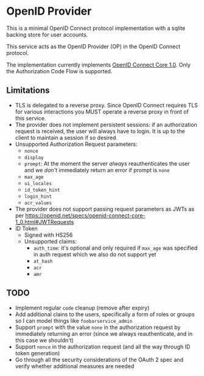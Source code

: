 # OpenID Provider

This is a minimal OpenID Connect protocol implementation with a sqlite backing store for user accounts.

This service acts as the OpenID Provider (OP) in the OpenID Connect protocol.

The implementation currently implements [OpenID Connect Core 1.0](https://openid.net/specs/openid-connect-core-1_0.html). Only the Authorization Code Flow is supported.

## Limitations

- TLS is delegated to a reverse proxy. Since OpenID Connect requires TLS for various interactions you MUST operate a reverse proxy in front of this service.
- The provider does not implement persistent sessions: if an authorization request is received, the user will always have to login. It is up to the client to maintain a session if so desired.
- Unsupported Authorization Request parameters:
  - `nonce`
  - `display`
  - `prompt`: At the moment the server _always_ reauthenticates the user and we _don't_ immediately return an error if prompt is `none`
  - `max_age`
  - `ui_locales`
  - `id_token_hint`
  - `login_hint`
  - `acr_values`
- The provider does not support passing request parameters as JWTs as per <https://openid.net/specs/openid-connect-core-1_0.html#JWTRequests>
- ID Token
  - Signed with HS256
  - Unsupported claims:
    - `auth_time`: it's optional and only required if `max_age` was specified in auth request which we also do not support yet
    - `at_hash`
    - `acr`
    - `amr`

## TODO

- Implement regular `code` cleanup (remove after expiry)
- Add additional clains to the users, specifically a form of roles or groups so I can model things like `foobarservice_admin`
- Support `prompt` with the value `none` in the authorization request by immediately returning an error (since we always reauthenticate, and in this case we shouldn't)
- Support `nonce` in the authorization request (and all the way through ID token generation)
- Go through all the security considerations of the OAuth 2 spec and verify whether additional measures are needed
